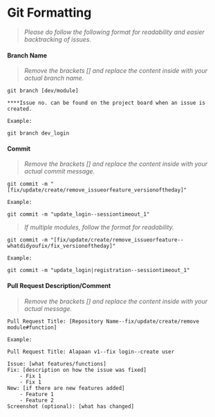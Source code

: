 # Git Formatting
>_Please do follow the following format for readability and easier backtracking of issues._

#### Branch Name
>_Remove the brackets [] and replace the content inside with your actual branch name._

```
git branch [dev/module]

****Issue no. can be found on the project board when an issue is created.

Example:

git branch dev_login
```

#### Commit
>_Remove the brackets [] and replace the content inside with your actual commit message._

```
git commit -m "[fix/update/create/remove_issueorfeature_versionoftheday]"

Example:

git commit -m "update_login--sessiontimeout_1"
```

>_If multiple modules, follow the format for readability._

```
git commit -m "[fix/update/create/remove_issueorfeature--whatdidyoufix/fix_versionoftheday]"

Example:

git commit -m "update_login|registration--sessiontimeout_1"
```


#### Pull Request Description/Comment

>_Remove the brackets [] and replace the content inside with your actual message._

```
Pull Request Title: [Repository Name--fix/update/create/remove module#function]

Example:

Pull Request Title: Alapaan v1--fix login--create user

Issue: [what features/functions]
Fix: [description on how the issue was fixed]
    - Fix 1
    - Fix 1
New: [if there are new features added]
    - Feature 1
    - Feature 2
Screenshot (optional): [what has changed]
```
